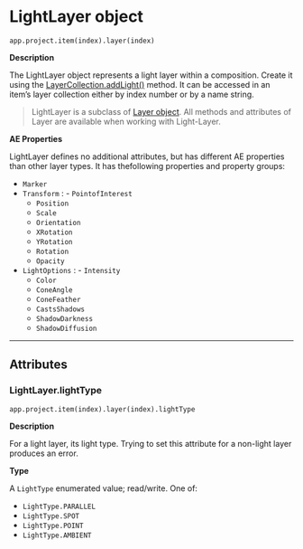 <a id="lightlayer"></a>

# LightLayer object

`app.project.item(index).layer(index)`

**Description**

The LightLayer object represents a light layer within a composition. Create it using the [LayerCollection.addLight()](layercollection.md#layercollection-addlight) method. It can be accessed in an item’s layer collection either by index number or by a name string.

> LightLayer is a subclass of [Layer object](layer.md#layer). All methods and attributes of Layer are available when working with Light-Layer.

**AE Properties**

LightLayer defines no additional attributes, but has different AE properties than other layer types. It has thefollowing properties and property groups:

- `Marker`
- `Transform`
  : - `PointofInterest`
    - `Position`
    - `Scale`
    - `Orientation`
    - `XRotation`
    - `YRotation`
    - `Rotation`
    - `Opacity`
- `LightOptions`
  : - `Intensity`
    - `Color`
    - `ConeAngle`
    - `ConeFeather`
    - `CastsShadows`
    - `ShadowDarkness`
    - `ShadowDiffusion`

---

## Attributes

<a id="lightlayer-lighttype"></a>

### LightLayer.lightType

`app.project.item(index).layer(index).lightType`

**Description**

For a light layer, its light type. Trying to set this attribute for a non-light layer produces an error.

**Type**

A `LightType` enumerated value; read/write. One of:

- `LightType.PARALLEL`
- `LightType.SPOT`
- `LightType.POINT`
- `LightType.AMBIENT`
